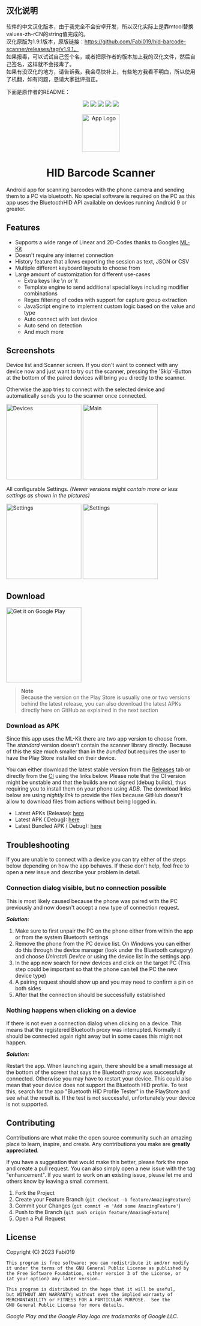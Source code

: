 ## 汉化说明

软件的中文汉化版本，由于我完全不会安卓开发，所以汉化实际上是靠mtool替换values-zh-rCN的string值完成的。 <br/>
汉化原版为1.9.1版本，原版链接：https://github.com/Fabi019/hid-barcode-scanner/releases/tag/v1.9.1。 <br/>
如果报毒，可以试试自己签个名，或者把原作者的版本加上我的汉化文件，然后自己签名，这样就不会报毒了。 <br/>
如果有没汉化的地方，请告诉我，我会尽快补上，有些地方我看不明白，所以使用了机翻，如有问题，恳请大家批评指正。 <br/>


下面是原作者的README： <br/>

<div align="center">
  <a href="https://github.com/Fabi019/hid-barcode-scanner/actions/workflows/android.yml"><img src="https://github.com/Fabi019/hid-barcode-scanner/actions/workflows/android.yml/badge.svg" /></a>
  <a href="https://github.com/Fabi019/hid-barcode-scanner/releases"><img src="https://img.shields.io/github/v/release/Fabi019/hid-barcode-scanner?include_prereleases" /></a>
  <a href="https://play.google.com/store/apps/details?id=dev.fabik.bluetoothhid&pcampaignid=pcampaignidMKT-Other-global-all-co-prtnr-py-PartBadge-Mar2515-1"><img src="https://img.shields.io/endpoint?color=brightgreen&logo=google-play&logoColor=white&url=https%3A%2F%2Fplay.cuzi.workers.dev%2Fplay%3Fi%3Ddev.fabik.bluetoothhid%26l%3DDownloads%26m%3D%24totalinstalls"></a>
  <a href="https://github.com/Fabi019/hid-barcode-scanner/actions/workflows/test.yml"><img src="https://github.com/Fabi019/hid-barcode-scanner/actions/workflows/test.yml/badge.svg" /></a>
  <a href="https://www.codefactor.io/repository/github/fabi019/hid-barcode-scanner/overview/main"><img src="https://www.codefactor.io/repository/github/fabi019/hid-barcode-scanner/badge/main" /></a>

  <br/>
  <br/>

  <img alt="App Logo" src="app/src/main/ic_launcher-playstore.png" width="100" />

  <h1>HID Barcode Scanner</h1>
</div>


Android app for scanning barcodes with the phone camera and sending them to a PC via bluetooth. No
special software is required on the PC as this app uses the BluetoothHID API available on devices
running Android 9 or greater.

## Features

- Supports a wide range of Linear and 2D-Codes thanks to
  Googles [ML-Kit](https://developers.google.com/ml-kit/vision/barcode-scanning)
- Doesn't require any internet connection
- History feature that allows exporting the session as text, JSON or CSV
- Multiple different keyboard layouts to choose from
- Large amount of customization for different use-cases
    - Extra keys like \n or \t
    - Template engine to send additional special keys including modifier combinations
    - Regex filtering of codes with support for capture group extraction
    - JavaScript engine to implement custom logic based on the value and type
    - Auto connect with last device
    - Auto send on detection
    - And much more

## Screenshots

Device list and Scanner screen. If you don't want to connect with any device now and just want to
try out the scanner, pressing the 'Skip'-Button at the bottom of the paired devices will bring you
directly to the scanner.

Otherwise the app tries to connect with the selected device and automatically sends you to the
scanner once connected.

<img alt="Devices" src="img/devices.png" width="200px" /> <img alt="Main" src="img/main.png" width="200px" />

All configurable Settings. *(Newer versions might contain more or less settings as shown in the
pictures)*

<img alt="Settings" src="img/settings1.png" width="200px" /> <img alt="Settings" src="img/settings2.png" width="200px" />

## Download

<a href='https://play.google.com/store/apps/details?id=dev.fabik.bluetoothhid&pcampaignid=pcampaignidMKT-Other-global-all-co-prtnr-py-PartBadge-Mar2515-1'><img alt='Get it on Google Play' src='https://play.google.com/intl/en_us/badges/static/images/badges/en_badge_web_generic.png' width='200px'/></a>

> **Note**</br>
> Because the version on the Play Store is usually one or two versions behind the latest release,
> you can also download the latest APKs directly here on GitHub as explained in the next section

### Download as APK

Since this app uses the ML-Kit there are two app version to choose from. The *standard* version
doesn't contain the scanner library directly. Because of this the size much smaller than in the
*bundled* but requires the user to have the Play Store installed on their device.

You can either download the latest stable version from
the [Releases](https://github.com/Fabi019/hid-barcode-scanner/releases) tab or directly from
the [CI](https://github.com/Fabi019/hid-barcode-scanner/actions/workflows/test.yml) using the links
below. Please note that the CI version might be unstable and that the builds are not signed (debug
builds), thus requiring you to install them on your phone using *ADB*. The download links below
are using *nightly.link* to provide the files because GitHub doesn't allow to download files from
actions without being logged in.

- Latest APKs (Release): [here](https://github.com/Fabi019/hid-barcode-scanner/releases/latest)
- Latest
  APK (
  Debug): [here](https://nightly.link/Fabi019/hid-barcode-scanner/workflows/test/main/APK%28s%29%20debug%20generated.zip)
- Latest Bundled
  APK (
  Debug): [here](https://nightly.link/Fabi019/hid-barcode-scanner/workflows/test/main/APK%28s%29%20debug%20generated%20%28Bundled%29.zip)

## Troubleshooting

If you are unable to connect with a device you can try either of the steps below depending on how
the app behaves.
If these don't help, feel free to open a new issue and describe your problem in detail.

### Connection dialog visible, but no connection possible

This is most likely caused because the phone was paired with the PC previously and now doesn't
accept a new type of connection request.

***Solution:***

1. Make sure to first unpair the PC on the phone either from within the app or from the system
   Bluetooth settings
2. Remove the phone from the PC device list.
   On Windows you can either do this through the device manager (look under the Bluetooth category)
   and choose *Uninstall Device* or using the device list in the settings app.
3. In the app now search for new devices and click on the target PC (This step could be important so
   that the phone can tell the PC the new device type)
4. A pairing request should show up and you may need to confirm a pin on both sides
5. After that the connection should be successfully established

### Nothing happens when clicking on a device

If there is not even a connection dialog when clicking on a device. This means that the registered
Bluetooth proxy was interrupted. Normally it should be connected again right away but in some cases
this might not happen.

***Solution:***

Restart the app. When launching again, there should be a small message at the bottom of the screen
that says the Bluetooth proxy was successfully connected. Otherwise you may have to restart your
device. This could also mean that your device does not support the Bluetooth HID profile. To test
this, search for the app "Bluetooth HID Profile Tester" in the PlayStore and see what the result is.
If the test is not successful, unfortunately your device is not supported.

## Contributing

Contributions are what make the open source community such an amazing place to learn, inspire, and create. Any contributions you make are **greatly appreciated**.

If you have a suggestion that would make this better, please fork the repo and create a pull request. You can also simply open a new issue with the tag "enhancement".
If you want to work on an existing issue, please let me and others know by leaving a small comment.

1. Fork the Project
2. Create your Feature Branch (`git checkout -b feature/AmazingFeature`)
3. Commit your Changes (`git commit -m 'Add some AmazingFeature'`)
4. Push to the Branch (`git push origin feature/AmazingFeature`)
5. Open a Pull Request

## License

Copyright (C) 2023 Fabi019

    This program is free software: you can redistribute it and/or modify
    it under the terms of the GNU General Public License as published by
    the Free Software Foundation, either version 3 of the License, or
    (at your option) any later version.

    This program is distributed in the hope that it will be useful,
    but WITHOUT ANY WARRANTY; without even the implied warranty of
    MERCHANTABILITY or FITNESS FOR A PARTICULAR PURPOSE.  See the
    GNU General Public License for more details.

*Google Play and the Google Play logo are trademarks of Google LLC.*
